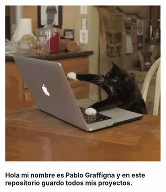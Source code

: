 ![](https://github.com/pgraffigna/pgraffigna/blob/master/gatoHacker.gif)

## Hola mi nombre es Pablo Graffigna y en este repositorio guardo todos mis proyectos.


